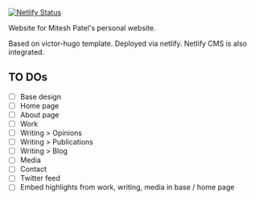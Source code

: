 [![Netlify Status](https://api.netlify.com/api/v1/badges/928917b4-f1df-4e93-bb89-125b618a0f36/deploy-status)](https://app.netlify.com/sites/diplomat-ferret-18273/deploys)


Website for Mitesh Patel's personal website.

Based on victor-hugo template. 
Deployed via netlify.
Netlify CMS is also integrated.

## TO DOs
- [ ] Base design
- [ ] Home page
- [ ] About page
- [ ] Work
- [ ] Writing > Opinions
- [ ] Writing > Publications
- [ ] Writing > Blog
- [ ] Media
- [ ] Contact
- [ ] Twitter feed
- [ ] Embed highlights from work, writing, media in base / home page